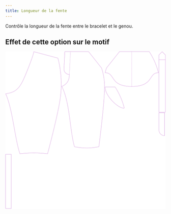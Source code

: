 ```yaml
---
title: Longueur de la fente
---
```


Contrôle la longueur de la fente entre le bracelet et le genou.



## Effet de cette option sur le motif
![Cette image montre l'effet de cette option en superposant plusieurs variantes qui ont une valeur différente pour cette option](cornelius_ventlength_sample.svg "Effet de cette option sur le motif")